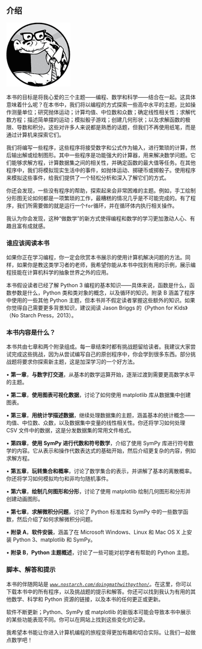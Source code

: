 ## **介绍**

![image](img/common-01.jpg)

本书的目标是将我心爱的三个主题——编程、数学和科学——结合在一起。这具体意味着什么呢？在本书中，我们将以编程的方式探索一些高中水平的主题，比如操作测量单位；研究抛体运动；计算均值、中位数和众数；确定线性相关性；求解代数方程；描述简单摆的运动；模拟骰子游戏；创建几何形状；以及求解函数的极限、导数和积分。这些对许多人来说都是熟悉的话题，但我们不再使用纸笔，而是通过计算机来探索它们。

我们将编写一些程序，这些程序将接受数字和公式作为输入，进行繁琐的计算，然后输出解或绘制图形。其中一些程序是功能强大的计算器，用来解决数学问题。它们能够求解方程，计算数据集之间的相关性，并确定函数的最大值等任务。在其他程序中，我们将模拟现实生活中的事件，如抛体运动、掷硬币或掷骰子。使用程序来模拟这些事件，给我们提供了一个轻松分析和深入了解它们的方式。

你还会发现，一些没有程序的帮助，探索起来会非常困难的主题。例如，手工绘制分形图无论如何都是一项繁琐的工作，最糟糕的情况几乎是不可能完成的。有了程序，我们所需要做的就是运行一个`for`循环，并在循环体内执行相关操作。

我认为你会发现，这种“做数学”的新方式使得编程和数学的学习更加激动人心、有趣且富有成就感。

### **谁应该阅读本书**

如果你正在学习编程，你一定会欣赏本书展示的使用计算机解决问题的方法。同样，如果你是教这类学习者的老师，我希望你能从本书中找到有用的示例，展示编程技能在计算机科学的抽象世界之外的应用。

本书假设读者已经了解 Python 3 编程的基本知识——具体来说，函数是什么，函数参数是什么，Python 类和类对象的概念，以及循环的知识。附录 B 涵盖了程序中使用的一些其他 Python 主题，但本书并不假定读者掌握这些额外的知识。如果你觉得自己需要更多背景知识，建议阅读 Jason Briggs 的《Python for Kids》（No Starch Press，2013）。

### **本书内容是什么？**

本书共由七章和两个附录组成。每一章结束时都有挑战题留给读者。我建议大家尝试完成这些挑战，因为从尝试编写自己的原创程序中，你会学到很多东西。部分挑战题将要求你探索新主题，这是加深学习的一个好方法。

• **第一章**，**与数字打交道**，从基本的数学运算开始，逐渐过渡到需要更高数学水平的主题。

• **第二章**，**使用图表可视化数据**，讨论了如何使用 matplotlib 库从数据集中创建图表。

• **第三章**，**用统计学描述数据**，继续处理数据集的主题，涵盖基本的统计概念——均值、中位数、众数，以及数据集中变量的线性相关性。你还将学习如何处理 CSV 文件中的数据，这是分发数据集的常用文件格式。

• **第四章**，**使用 SymPy 进行代数和符号数学**，介绍了使用 SymPy 库进行符号数学的内容。它从表示和操作代数表达式的基础开始，然后介绍更复杂的内容，例如求解方程。

• **第五章**，**玩转集合和概率**，讨论了数学集合的表示，并讲解了基本的离散概率。你还将学习如何模拟均匀和非均匀随机事件。

• **第六章**，**绘制几何图形和分形**，讨论了使用 matplotlib 绘制几何图形和分形并创建动画图形。

• **第七章**，**求解微积分问题**，讨论了 Python 标准库和 SymPy 中的一些数学函数，然后介绍了如何求解微积分问题。

• **附录 A**，**软件安装**，涵盖了在 Microsoft Windows、Linux 和 Mac OS X 上安装 Python 3、matplotlib 和 SymPy。

• **附录 B**，**Python 主题概述**，讨论了一些可能对初学者有帮助的 Python 主题。

### **脚本、解答和提示**

本书的伴随网站是 *[`www.nostarch.com/doingmathwithpython/`](http://www.nostarch.com/doingmathwithpython/)*。在这里，你可以下载本书中的所有程序，以及挑战题的提示和解答。你还可以找到我认为有用的其他数学、科学和 Python 资源的链接，以及本书的任何更正或更新。

软件不断更新；Python、SymPy 或 matplotlib 的新版本可能会导致本书中展示的某些功能表现不同。你可以在网站上找到这些变化的记录。

我希望本书能让你进入计算机编程的旅程变得更加有趣和切合实际。让我们一起做点数学吧！
